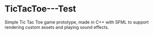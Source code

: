 # TicTacToe---Test
Simple Tic Tac Toe game prototype, made in C++ with SFML to support rendering custom assets and playing sound effects.
